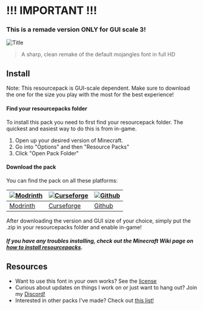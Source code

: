 # **!!! IMPORTANT !!!**
### This is a remade version ONLY for GUI scale 3!

![Title](./images/display.png)
> A sharp, clean remake of the default mojangles font in full HD

## Install

Note: This resourcepack is GUI-scale dependent. Make sure to download the one for the size you play with the most for the best experience!

#### Find your resourcepacks folder

To install this pack you need to first find your resourcepack folder. The quickest and easiest way to do this is from in-game.

1. Open up your desired version of Minecraft.
2. Go into "Options" and then "Resource Packs"
3. Click "Open Pack Folder"

#### Download the pack

You can find the pack on all these platforms:

| [![Modrinth](./images/modrinth.png)](https://modrinth.com/resourcepack/geometric-font) | [![Curseforge](./images/curseforge.png)](https://www.curseforge.com/minecraft/texture-packs/geometric-font) | [![Github](./images/github.png)](https://github.com/xetheon/mc-geometric-font/releases) |
| --- | --- | --- |
| [Modrinth](https://modrinth.com/resourcepack/geometric-font) | [Curseforge](https://www.curseforge.com/minecraft/texture-packs/geometric-font) | [Github](https://github.com/xetheon/mc-geometric-font/releases) |

After downloading the version and GUI size of your choice, simply put the .zip in your resourcepacks folder and enable in-game!

##### If you have any troubles installing, check out the Minecraft Wiki page on [how to install resourcepacks](https://minecraft.fandom.com/wiki/Tutorials/Loading_a_resource_pack).

## Resources

- Want to use this font in your own works? See the [license](https://github.com/Xetheon/mc-geometric-font/blob/main/LICENSE.md)
- Curious about updates on things I work on or just want to hang out? Join my [Discord!](https://discord.gg/3gtNAQgv2G)
- Interested in other packs I've made? Check out [this list!](https://gist.github.com/Xetheon/c3d677e0762658f8d79cf05e2c6e65ff)
